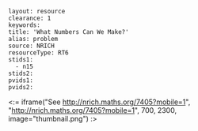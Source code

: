 ````
layout: resource
clearance: 1
keywords:
title: 'What Numbers Can We Make?'
alias: problem
source: NRICH
resourceType: RT6
stids1: 
  - n15
stids2:
pvids1:
pvids2:

````

<:= iframe("See http://nrich.maths.org/7405?mobile=1", "http://nrich.maths.org/7405?mobile=1", 700, 2300, image="thumbnail.png") :>

